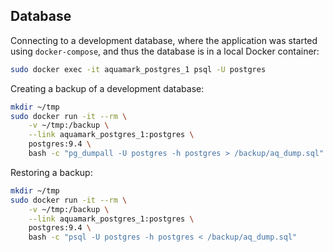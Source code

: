 ## Database

Connecting to a development database, where the application was started
using `docker-compose`, and thus the database is in a local Docker container:

```bash
sudo docker exec -it aquamark_postgres_1 psql -U postgres
```

Creating a backup of a development database:

```bash
mkdir ~/tmp
sudo docker run -it --rm \
    -v ~/tmp:/backup \
    --link aquamark_postgres_1:postgres \
    postgres:9.4 \
    bash -c "pg_dumpall -U postgres -h postgres > /backup/aq_dump.sql"
```

Restoring a backup:

```bash
mkdir ~/tmp
sudo docker run -it --rm \
    -v ~/tmp:/backup \
    --link aquamark_postgres_1:postgres \
    postgres:9.4 \
    bash -c "psql -U postgres -h postgres < /backup/aq_dump.sql"
```
